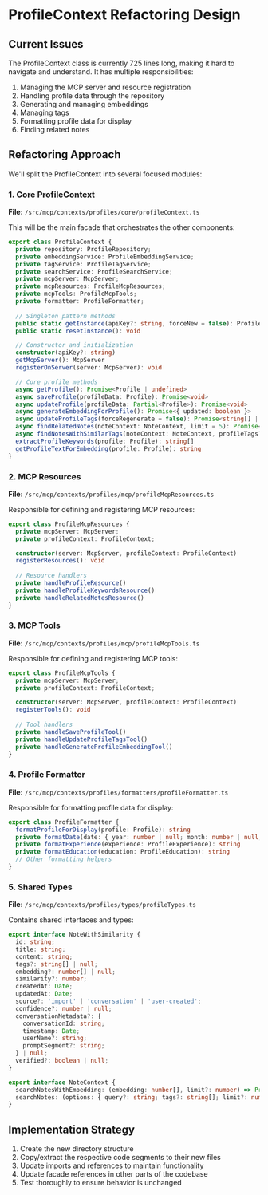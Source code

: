 # ProfileContext Refactoring Design

## Current Issues

The ProfileContext class is currently 725 lines long, making it hard to navigate and understand. It has multiple responsibilities:

1. Managing the MCP server and resource registration
2. Handling profile data through the repository
3. Generating and managing embeddings
4. Managing tags
5. Formatting profile data for display
6. Finding related notes

## Refactoring Approach

We'll split the ProfileContext into several focused modules:

### 1. Core ProfileContext

**File:** `/src/mcp/contexts/profiles/core/profileContext.ts`

This will be the main facade that orchestrates the other components:

```typescript
export class ProfileContext {
  private repository: ProfileRepository;
  private embeddingService: ProfileEmbeddingService;
  private tagService: ProfileTagService;
  private searchService: ProfileSearchService;
  private mcpServer: McpServer;
  private mcpResources: ProfileMcpResources;
  private mcpTools: ProfileMcpTools;
  private formatter: ProfileFormatter;
  
  // Singleton pattern methods
  public static getInstance(apiKey?: string, forceNew = false): ProfileContext
  public static resetInstance(): void

  // Constructor and initialization
  constructor(apiKey?: string)
  getMcpServer(): McpServer
  registerOnServer(server: McpServer): void

  // Core profile methods
  async getProfile(): Promise<Profile | undefined>
  async saveProfile(profileData: Profile): Promise<void>
  async updateProfile(profileData: Partial<Profile>): Promise<void>
  async generateEmbeddingForProfile(): Promise<{ updated: boolean }>
  async updateProfileTags(forceRegenerate = false): Promise<string[] | null>
  async findRelatedNotes(noteContext: NoteContext, limit = 5): Promise<NoteWithSimilarity[]>
  async findNotesWithSimilarTags(noteContext: NoteContext, profileTags?: string[], limit = 5): Promise<NoteWithSimilarity[]>
  extractProfileKeywords(profile: Profile): string[]
  getProfileTextForEmbedding(profile: Profile): string
}
```

### 2. MCP Resources

**File:** `/src/mcp/contexts/profiles/mcp/profileMcpResources.ts`

Responsible for defining and registering MCP resources:

```typescript
export class ProfileMcpResources {
  private mcpServer: McpServer;
  private profileContext: ProfileContext;

  constructor(server: McpServer, profileContext: ProfileContext)
  registerResources(): void
  
  // Resource handlers
  private handleProfileResource()
  private handleProfileKeywordsResource()
  private handleRelatedNotesResource()
}
```

### 3. MCP Tools

**File:** `/src/mcp/contexts/profiles/mcp/profileMcpTools.ts`

Responsible for defining and registering MCP tools:

```typescript
export class ProfileMcpTools {
  private mcpServer: McpServer;
  private profileContext: ProfileContext;

  constructor(server: McpServer, profileContext: ProfileContext)
  registerTools(): void
  
  // Tool handlers
  private handleSaveProfileTool()
  private handleUpdateProfileTagsTool()
  private handleGenerateProfileEmbeddingTool()
}
```

### 4. Profile Formatter

**File:** `/src/mcp/contexts/profiles/formatters/profileFormatter.ts`

Responsible for formatting profile data for display:

```typescript
export class ProfileFormatter {
  formatProfileForDisplay(profile: Profile): string
  private formatDate(date: { year: number | null; month: number | null; day: number | null }): string
  private formatExperience(experience: ProfileExperience): string
  private formatEducation(education: ProfileEducation): string
  // Other formatting helpers
}
```

### 5. Shared Types

**File:** `/src/mcp/contexts/profiles/types/profileTypes.ts`

Contains shared interfaces and types:

```typescript
export interface NoteWithSimilarity {
  id: string;
  title: string;
  content: string;
  tags?: string[] | null;
  embedding?: number[] | null;
  similarity?: number;
  createdAt: Date;
  updatedAt: Date;
  source?: 'import' | 'conversation' | 'user-created';
  confidence?: number | null;
  conversationMetadata?: {
    conversationId: string;
    timestamp: Date;
    userName?: string;
    promptSegment?: string;
  } | null;
  verified?: boolean | null;
}

export interface NoteContext {
  searchNotesWithEmbedding: (embedding: number[], limit?: number) => Promise<NoteWithSimilarity[]>;
  searchNotes: (options: { query?: string; tags?: string[]; limit?: number; includeContent?: boolean }) => Promise<NoteWithSimilarity[]>;
}
```

## Implementation Strategy

1. Create the new directory structure
2. Copy/extract the respective code segments to their new files
3. Update imports and references to maintain functionality
4. Update facade references in other parts of the codebase
5. Test thoroughly to ensure behavior is unchanged